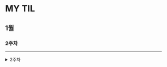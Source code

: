 # MY TIL

## 1월
### 2주차
---
<details>
  <summary> 2주차 </summary>
     <details>
        <summary> 1일 </summary>
      git acting
     </details>
</details>
